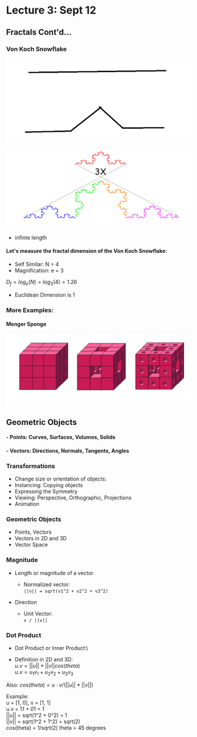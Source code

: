 # Lecture 3: Sept 12
## Fractals Cont'd...
### Von Koch Snowflake
![Von Koch Snowflake Steps](<images/Screenshot 2024-09-12 140838.png>)

![Von Koch Snowflake](<images/Screenshot 2024-09-12 141051.png>)

- infinte length

#### Let's measure the fractal dimension of the Von Koch Snowflake:

- Self Similar: N = 4
- Magnification: e = 3

$D_f = log_e(N) = log_3(4) = 1.26$

- Euclidean Dimension is 1

### More Examples: 
#### Menger Sponge
![Menger Sponge](<images/Screenshot 2024-09-12 141546.png>)

## Geometric Objects
#### - Points: Curves, Surfaces, Volumes, Solids
#### - Vectors: Directions, Normals, Tangents, Angles

### Transformations
- Change size or orientation of objects: 
- Instancing: Copying objects
- Expressing the Symmetry
- Viewing: Perspective, Orthographic, Projections
- Animation

### Geometric Objects
- Points, Vectors
- Vectors in 2D and 3D
- Vector Space

### Magnitude
- Length or magnitude of a vector
    - Normalized vector:\
    `||v|| = sqrt(v1^2 + v2^2 + v3^2)`

- Direction
    - Unit Vector:\
    `v / ||v||`

### Dot Product
- Dot Product or Inner Product:\

- Definition in 2D and 3D:\
$u.v = ||u||*||v|| cos(theta)$\
$u.v = u_1v_1 + u_2v_2 + u_3v_3$

Also:
$cos(theta) = u\cdot v /( ||u||*||v|| )$

Example:\
u = [1, 0], v = [1, 1]\
u.v = 1*1 + 0*1 = 1\
||u|| = sqrt(1^2 + 0^2) = 1\
||v|| = sqrt(1^2 + 1^2) = sqrt(2)\
cos(theta) = 1/sqrt(2)
theta = 45 degrees